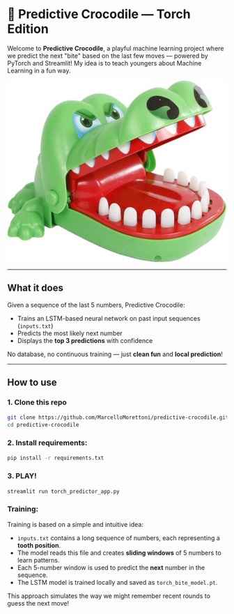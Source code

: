 # 🐊 Predictive Crocodile — Torch Edition

Welcome to **Predictive Crocodile**, a playful machine learning project where we predict the next "bite" based on the last few moves — powered by PyTorch and Streamlit!
My idea is to teach youngers about Machine Learning in a fun way.

![Crocodile Logo](550x455.jpg)

---

## What it does

Given a sequence of the last 5 numbers, Predictive Crocodile:
- Trains an LSTM-based neural network on past input sequences (`inputs.txt`)
- Predicts the most likely next number
- Displays the **top 3 predictions** with confidence

No database, no continuous training — just **clean fun** and **local prediction**!

---

## How to use

### 1. Clone this repo
```bash
git clone https://github.com/MarcelloMorettoni/predictive-crocodile.git
cd predictive-crocodile
```

### 2. Install requirements:
```bash
pip install -r requirements.txt
```

### 3. PLAY!
```bash
streamlit run torch_predictor_app.py
```

### Training:

Training is based on a simple and intuitive idea:

- `inputs.txt` contains a long sequence of numbers, each representing a **tooth position**.
- The model reads this file and creates **sliding windows** of 5 numbers to learn patterns.
- Each 5-number window is used to predict the **next** number in the sequence.
- The LSTM model is trained locally and saved as `torch_bite_model.pt`.

This approach simulates the way we might remember recent rounds to guess the next move!
